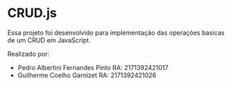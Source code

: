 # CRUD.js

Essa projeto foi desenvolvido para implementação das operações basicas de um CRUD em JavaScript.

Realizado por:
- Pedro Albertini Fernandes Pinto RA: 2171392421017
- Guilherme Coelho Garnizet RA: 2171392421026
